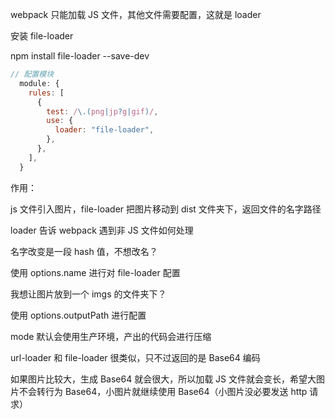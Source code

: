 webpack 只能加载 JS 文件，其他文件需要配置，这就是 loader

安装 file-loader

npm install file-loader --save-dev

```js
// 配置模块
  module: {
    rules: [
      {
        test: /\.(png|jp?g|gif)/,
        use: {
          loader: "file-loader",
        },
      },
    ],
  }
```

作用：

js 文件引入图片，file-loader 把图片移动到 dist 文件夹下，返回文件的名字路径

loader 告诉 webpack 遇到非 JS 文件如何处理


名字改变是一段 hash 值，不想改名？

使用 options.name 进行对 file-loader 配置

我想让图片放到一个 imgs 的文件夹下？

使用 options.outputPath 进行配置


mode 默认会使用生产环境，产出的代码会进行压缩


url-loader 和 file-loader 很类似，只不过返回的是 Base64 编码

如果图片比较大，生成 Base64 就会很大，所以加载 JS 文件就会变长，希望大图片不会转行为 Base64，小图片就继续使用 Base64（小图片没必要发送 http 请求）






